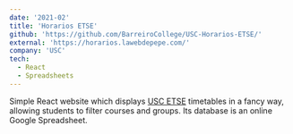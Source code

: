 ```yaml
---
date: '2021-02'
title: 'Horarios ETSE'
github: 'https://github.com/BarreiroCollege/USC-Horarios-ETSE/'
external: 'https://horarios.lawebdepepe.com/'
company: 'USC'
tech:
  - React
  - Spreadsheets
---
```


Simple React website which displays [USC ETSE](https://www.usc.gal/en/center/higher-technical-engineering-school)
timetables in a fancy way, allowing students to filter courses and groups. Its database is an online Google
Spreadsheet.
